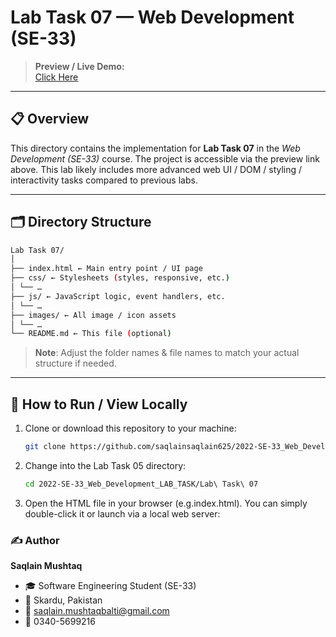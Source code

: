 # Lab Task 07 — Web Development (SE-33)

> **Preview / Live Demo:**  
> [Click Here](https://saqlainsaqlain625.github.io/2022-SE-33_Web_Development_LAB_TASK/Lab%20Task%2007/index.html)

---

## 📋 Overview

This directory contains the implementation for **Lab Task 07** in the *Web Development (SE-33)* course. The project is accessible via the preview link above. This lab likely includes more advanced web UI / DOM / styling / interactivity tasks compared to previous labs.

---

## 🗂 Directory Structure



```bash
Lab Task 07/
│
├── index.html ← Main entry point / UI page
├── css/ ← Stylesheets (styles, responsive, etc.)
│ └── …
├── js/ ← JavaScript logic, event handlers, etc.
│ └── …
├── images/ ← All image / icon assets
│ └── …
└── README.md ← This file (optional)

```


> **Note**: Adjust the folder names & file names to match your actual structure if needed.

---

## 🧰 How to Run / View Locally

1. Clone or download this repository to your machine:
   ```bash
   git clone https://github.com/saqlainsaqlain625/2022-SE-33_Web_Development_LAB_TASK.git
   ```

2. Change into the Lab Task 05 directory:
   ```bash
   cd 2022-SE-33_Web_Development_LAB_TASK/Lab\ Task\ 07
   ```

3. Open the HTML file in your browser (e.g.index.html).
   You can simply double-click it or launch via a local web server:


### ✍️ Author

**Saqlain Mushtaq**

- 🎓 Software Engineering Student (SE-33)  
- 📍 Skardu, Pakistan  
- 📧 [saqlain.mushtaqbalti@gmail.com](mailto:saqlain.mushtaqbalti@gmail.com)  
- 📱 0340-5699216  
